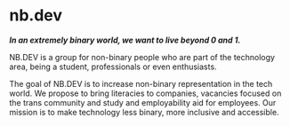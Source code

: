 # nb.dev

***In an extremely binary world, we want to live beyond 0 and 1.***  
  
NB.DEV is a group for non-binary people who are part of the technology area, being a student, professionals or even enthusiasts.  
  
The goal of NB.DEV is to increase non-binary representation in the tech world. We propose to bring literacies to companies, vacancies focused on the trans community and study and employability aid for employees. Our mission is to make technology less binary, more inclusive and accessible.